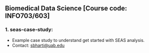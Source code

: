 ## Biomedical Data Science [Course code: INFO703/603]

### 1. seas-case-study: 
- Example case study to understand get started with SEAS analysis.
- Contact: sbharti@uab.edu
